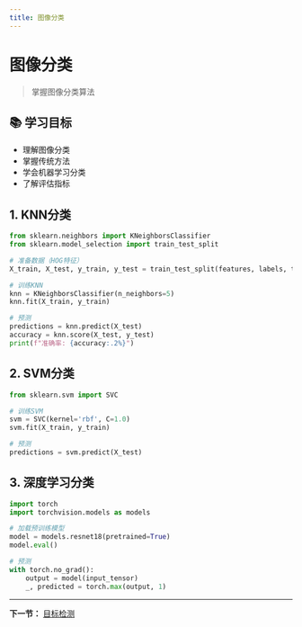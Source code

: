 ```yaml
---
title: 图像分类
---
```


# 图像分类

> 掌握图像分类算法

## 📚 学习目标

- 理解图像分类
- 掌握传统方法
- 学会机器学习分类
- 了解评估指标

## 1. KNN分类

```python
from sklearn.neighbors import KNeighborsClassifier
from sklearn.model_selection import train_test_split

# 准备数据（HOG特征）
X_train, X_test, y_train, y_test = train_test_split(features, labels, test_size=0.2)

# 训练KNN
knn = KNeighborsClassifier(n_neighbors=5)
knn.fit(X_train, y_train)

# 预测
predictions = knn.predict(X_test)
accuracy = knn.score(X_test, y_test)
print(f"准确率: {accuracy:.2%}")
```

## 2. SVM分类

```python
from sklearn.svm import SVC

# 训练SVM
svm = SVC(kernel='rbf', C=1.0)
svm.fit(X_train, y_train)

# 预测
predictions = svm.predict(X_test)
```

## 3. 深度学习分类

```python
import torch
import torchvision.models as models

# 加载预训练模型
model = models.resnet18(pretrained=True)
model.eval()

# 预测
with torch.no_grad():
    output = model(input_tensor)
    _, predicted = torch.max(output, 1)
```

---

**下一节：** [目标检测](06-目标检测.md)
